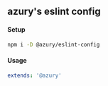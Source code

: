 ## azury's eslint config

#### Setup

```bash
npm i -D @azury/eslint-config
```

#### Usage

```yml
extends: '@azury'
```
